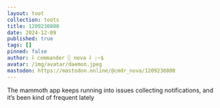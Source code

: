 ```yaml
---
layout: toot
collection: toots
title: 1209230800
date: 2024-12-09
published: true
tags: []
pinned: false
author: ⸸ commander ░ nova ⸸ :~$
avatar: /img/avatar/daemon.jpeg
mastodon: https://mastodon.online/@cmdr_nova/1209230800
---
```


The mammoth app keeps running into issues collecting notifications, and it’s been kind of frequent lately
